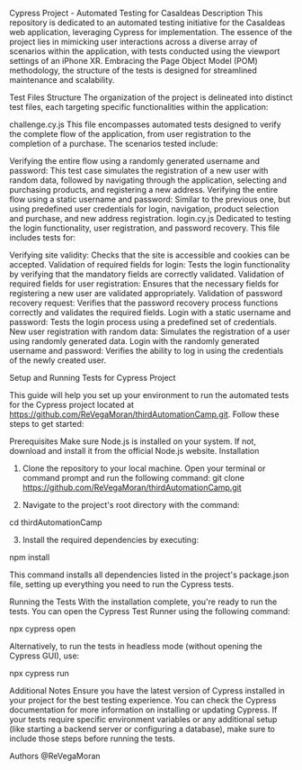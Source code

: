 Cypress Project - Automated Testing for CasaIdeas
Description
This repository is dedicated to an automated testing initiative for the CasaIdeas web application, leveraging Cypress for implementation. The essence of the project lies in mimicking user interactions across a diverse array of scenarios within the application, with tests conducted using the viewport settings of an iPhone XR. Embracing the Page Object Model (POM) methodology, the structure of the tests is designed for streamlined maintenance and scalability.

Test Files Structure
The organization of the project is delineated into distinct test files, each targeting specific functionalities within the application:

challenge.cy.js
This file encompasses automated tests designed to verify the complete flow of the application, from user registration to the completion of a purchase. The scenarios tested include:

Verifying the entire flow using a randomly generated username and password: This test case simulates the registration of a new user with random data, followed by navigating through the application, selecting and purchasing products, and registering a new address.
Verifying the entire flow using a static username and password: Similar to the previous one, but using predefined user credentials for login, navigation, product selection and purchase, and new address registration.
login.cy.js
Dedicated to testing the login functionality, user registration, and password recovery. This file includes tests for:

Verifying site validity: Checks that the site is accessible and cookies can be accepted.
Validation of required fields for login: Tests the login functionality by verifying that the mandatory fields are correctly validated.
Validation of required fields for user registration: Ensures that the necessary fields for registering a new user are validated appropriately.
Validation of password recovery request: Verifies that the password recovery process functions correctly and validates the required fields.
Login with a static username and password: Tests the login process using a predefined set of credentials.
New user registration with random data: Simulates the registration of a user using randomly generated data.
Login with the randomly generated username and password: Verifies the ability to log in using the credentials of the newly created user.

Setup and Running Tests for Cypress Project

This guide will help you set up your environment to run the automated tests for the Cypress project located at https://github.com/ReVegaMoran/thirdAutomationCamp.git. Follow these steps to get started:

Prerequisites
Make sure Node.js is installed on your system. If not, download and install it from the official Node.js website.
Installation
1. Clone the repository to your local machine. Open your terminal or command prompt and run the following command:
git clone https://github.com/ReVegaMoran/thirdAutomationCamp.git

2. Navigate to the project's root directory with the command:

cd thirdAutomationCamp

3. Install the required dependencies by executing:

npm install

This command installs all dependencies listed in the project's package.json file, setting up everything you need to run the Cypress tests.

Running the Tests
With the installation complete, you're ready to run the tests. You can open the Cypress Test Runner using the following command:

npx cypress open

Alternatively, to run the tests in headless mode (without opening the Cypress GUI), use:

npx cypress run

Additional Notes
Ensure you have the latest version of Cypress installed in your project for the best testing experience. You can check the Cypress documentation for more information on installing or updating Cypress.
If your tests require specific environment variables or any additional setup (like starting a backend server or configuring a database), make sure to include those steps before running the tests.

Authors
@ReVegaMoran